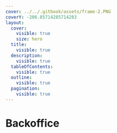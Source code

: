 ```yaml
---
cover: ../../.gitbook/assets/frame-2.PNG
coverY: -206.85714285714283
layout:
  cover:
    visible: true
    size: hero
  title:
    visible: true
  description:
    visible: true
  tableOfContents:
    visible: true
  outline:
    visible: true
  pagination:
    visible: true
---
```


# Backoffice

